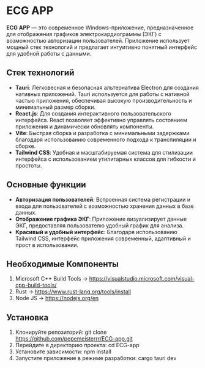 # ECG APP 

**ECG APP** — это современное Windows-приложение, предназначенное для отображения графиков электрокардиограммы (ЭКГ) с возможностью авторизации пользователей. Приложение использует мощный стек технологий и предлагает интуитивно понятный интерфейс для удобной работы с данными.

## Стек технологий

- **Tauri**: Легковесная и безопасная альтернатива Electron для создания нативных приложений. Tauri используется для работы с нативной частью приложения, обеспечивая высокую производительность и минимальный размер сборки.
- **React.js**: Для создания интерактивного пользовательского интерфейса. React позволяет эффективно управлять состоянием приложения и динамически обновлять компоненты.
- **Vite**: Быстрая сборка и разработка с минимальными задержками благодаря использованию современного подхода к транспиляции и сборке.
- **Tailwind CSS**: Удобная и масштабируемая система для стилизации интерфейса с использованием утилитарных классов для гибкости и простоты.

## Основные функции

- **Авторизация пользователей**: Встроенная система регистрации и входа для пользователей с возможностью хранения данных в базе данных.
- **Отображение графика ЭКГ**: Приложение визуализирует данные ЭКГ, предоставляя пользователю удобный график для анализа.
- **Красивый и удобный интерфейс**: Благодаря использованию Tailwind CSS, интерфейс приложения современный, адаптивный и прост в использовании.

## Необходимые Компоненты
1. Microsoft C++ Build Tools -> https://visualstudio.microsoft.com/visual-cpp-build-tools/
2. Rust -> https://www.rust-lang.org/tools/install
3. Node JS -> https://nodejs.org/en

## Установка
1. Клонируйте репозиторий:
   git clone https://github.com/pepemeisterrr/ECG-app.git
2. Перейдите в директорию проекта:
    cd ECG-app
3. Установите зависимости:
    npm install
4. Запустите приложение в режиме разработки:
    cargo tauri dev